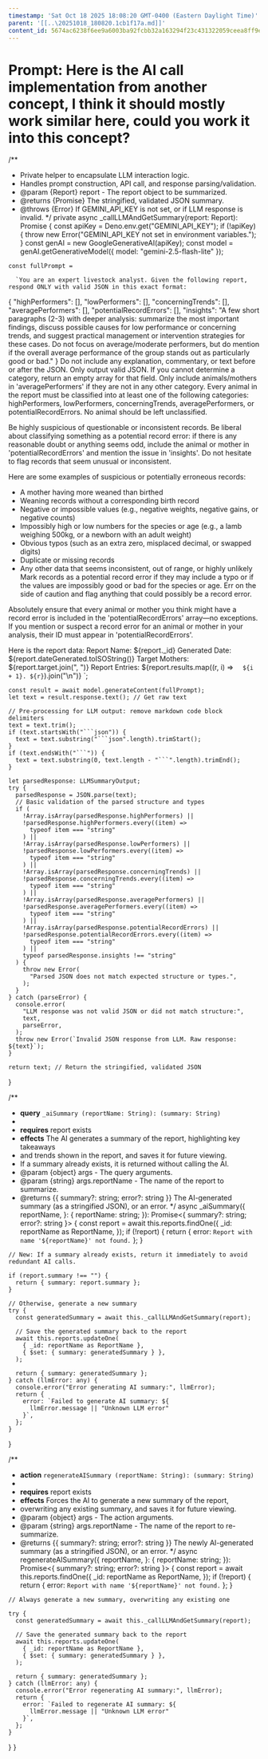 ```yaml
---
timestamp: 'Sat Oct 18 2025 18:08:20 GMT-0400 (Eastern Daylight Time)'
parent: '[[..\20251018_180820.1cb1f17a.md]]'
content_id: 5674ac6238f6ee9a6003ba92fcbb32a163294f23c431322059ceea8ff9e8847f
---
```


# Prompt: Here is the AI call implementation from another concept, I think it should mostly work similar here, could you work it into this concept?

/\*\*

* Private helper to encapsulate LLM interaction logic.
* Handles prompt construction, API call, and response parsing/validation.
* @param {Report} report - The report object to be summarized.
* @returns {Promise<string>} The stringified, validated JSON summary.
* @throws {Error} If GEMINI\_API\_KEY is not set, or if LLM response is invalid.
  \*/
  private async \_callLLMAndGetSummary(report: Report): Promise<string> {
  const apiKey = Deno.env.get("GEMINI\_API\_KEY");
  if (!apiKey) {
  throw new Error("GEMINI\_API\_KEY not set in environment variables.");
  }
  const genAI = new GoogleGenerativeAI(apiKey);
  const model = genAI.getGenerativeModel({ model: "gemini-2.5-flash-lite" });

```
const fullPrompt =
```

```
  `You are an expert livestock analyst. Given the following report, respond ONLY with valid JSON in this exact format:
```

{
"highPerformers": \[],
"lowPerformers": \[],
"concerningTrends": \[],
"averagePerformers": \[],
"potentialRecordErrors": \[],
"insights": "A few short paragraphs (2-3) with deeper analysis: summarize the most important findings, discuss possible causes for low performance or concerning trends, and suggest practical management or intervention strategies for these cases. Do not focus on average/moderate performers, but do mention if the overall average performance of the group stands out as particularly good or bad."
}
Do not include any explanation, commentary, or text before or after the JSON. Only output valid JSON. If you cannot determine a category, return an empty array for that field. Only include animals/mothers in 'averagePerformers' if they are not in any other category. Every animal in the report must be classified into at least one of the following categories: highPerformers, lowPerformers, concerningTrends, averagePerformers, or potentialRecordErrors. No animal should be left unclassified.

Be highly suspicious of questionable or inconsistent records. Be liberal about classifying something as a potential record error: if there is any reasonable doubt or anything seems odd, include the animal or mother in 'potentialRecordErrors' and mention the issue in 'insights'. Do not hesitate to flag records that seem unusual or inconsistent.

Here are some examples of suspicious or potentially erroneous records:

* A mother having more weaned than birthed
* Weaning records without a corresponding birth record
* Negative or impossible values (e.g., negative weights, negative gains, or negative counts)
* Impossibly high or low numbers for the species or age (e.g., a lamb weighing 500kg, or a newborn with an adult weight)
* Obvious typos (such as an extra zero, misplaced decimal, or swapped digits)
* Duplicate or missing records
* Any other data that seems inconsistent, out of range, or highly unlikely
  Mark records as a potential record error if they may include a typo or if the values are impossibly good or bad for the species or age. Err on the side of caution and flag anything that could possibly be a record error.

Absolutely ensure that every animal or mother you think might have a record error is included in the 'potentialRecordErrors' array—no exceptions. If you mention or suspect a record error for an animal or mother in your analysis, their ID must appear in 'potentialRecordErrors'.

Here is the report data:
Report Name: ${report.\_id}
Generated Date: ${report.dateGenerated.toISOString()}
Target Mothers: ${report.target.join(", ")}
Report Entries:
${report.results.map((r, i) => `  ${i + 1}. ${r}`).join("\n")}
\`;

````
const result = await model.generateContent(fullPrompt);
let text = result.response.text(); // Get raw text

// Pre-processing for LLM output: remove markdown code block delimiters
text = text.trim();
if (text.startsWith("```json")) {
  text = text.substring("```json".length).trimStart();
}
if (text.endsWith("```")) {
  text = text.substring(0, text.length - "```".length).trimEnd();
}

let parsedResponse: LLMSummaryOutput;
try {
  parsedResponse = JSON.parse(text);
  // Basic validation of the parsed structure and types
  if (
    !Array.isArray(parsedResponse.highPerformers) ||
    !parsedResponse.highPerformers.every((item) =>
      typeof item === "string"
    ) ||
    !Array.isArray(parsedResponse.lowPerformers) ||
    !parsedResponse.lowPerformers.every((item) =>
      typeof item === "string"
    ) ||
    !Array.isArray(parsedResponse.concerningTrends) ||
    !parsedResponse.concerningTrends.every((item) =>
      typeof item === "string"
    ) ||
    !Array.isArray(parsedResponse.averagePerformers) ||
    !parsedResponse.averagePerformers.every((item) =>
      typeof item === "string"
    ) ||
    !Array.isArray(parsedResponse.potentialRecordErrors) ||
    !parsedResponse.potentialRecordErrors.every((item) =>
      typeof item === "string"
    ) ||
    typeof parsedResponse.insights !== "string"
  ) {
    throw new Error(
      "Parsed JSON does not match expected structure or types.",
    );
  }
} catch (parseError) {
  console.error(
    "LLM response was not valid JSON or did not match structure:",
    text,
    parseError,
  );
  throw new Error(`Invalid JSON response from LLM. Raw response: ${text}`);
}

return text; // Return the stringified, validated JSON
````

}

/\*\*

* **query** `_aiSummary (reportName: String): (summary: String)`
*
* **requires** report exists
* **effects** The AI generates a summary of the report, highlighting key takeaways
* and trends shown in the report, and saves it for future viewing.
* If a summary already exists, it is returned without calling the AI.
* @param {object} args - The query arguments.
* @param {string} args.reportName - The name of the report to summarize.
* @returns {{ summary?: string; error?: string }} The AI-generated summary (as a stringified JSON), or an error.
  \*/
  async \_aiSummary({
  reportName,
  }: {
  reportName: string;
  }): Promise<{ summary?: string; error?: string }> {
  const report = await this.reports.findOne({
  \_id: reportName as ReportName,
  });
  if (!report) {
  return { error: `Report with name '${reportName}' not found.` };
  }

```
// New: If a summary already exists, return it immediately to avoid redundant AI calls.
```

```
if (report.summary !== "") {
  return { summary: report.summary };
}

// Otherwise, generate a new summary
try {
  const generatedSummary = await this._callLLMAndGetSummary(report);

  // Save the generated summary back to the report
  await this.reports.updateOne(
    { _id: reportName as ReportName },
    { $set: { summary: generatedSummary } },
  );

  return { summary: generatedSummary };
} catch (llmError: any) {
  console.error("Error generating AI summary:", llmError);
  return {
    error: `Failed to generate AI summary: ${
      llmError.message || "Unknown LLM error"
    }`,
  };
}
```

}

/\*\*

* **action** `regenerateAISummary (reportName: String): (summary: String)`
*
* **requires** report exists
* **effects** Forces the AI to generate a new summary of the report,
* overwriting any existing summary, and saves it for future viewing.
* @param {object} args - The action arguments.
* @param {string} args.reportName - The name of the report to re-summarize.
* @returns {{ summary?: string; error?: string }} The newly AI-generated summary (as a stringified JSON), or an error.
  \*/
  async regenerateAISummary({
  reportName,
  }: {
  reportName: string;
  }): Promise<{ summary?: string; error?: string }> {
  const report = await this.reports.findOne({
  \_id: reportName as ReportName,
  });
  if (!report) {
  return { error: `Report with name '${reportName}' not found.` };
  }

```
// Always generate a new summary, overwriting any existing one
```

```
try {
  const generatedSummary = await this._callLLMAndGetSummary(report);

  // Save the generated summary back to the report
  await this.reports.updateOne(
    { _id: reportName as ReportName },
    { $set: { summary: generatedSummary } },
  );

  return { summary: generatedSummary };
} catch (llmError: any) {
  console.error("Error regenerating AI summary:", llmError);
  return {
    error: `Failed to regenerate AI summary: ${
      llmError.message || "Unknown LLM error"
    }`,
  };
}
```

}
}
